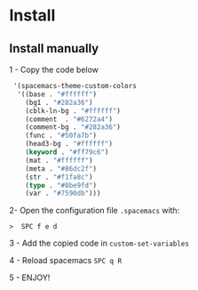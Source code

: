 # Install

## Install manually

1 - Copy the code below

```lisp
 '(spacemacs-theme-custom-colors
  '((base . "#ffffff")
    (bg1 . "#282a36")
    (cblk-ln-bg . "#ffffff")
    (comment  . "#6272a4")
    (comment-bg . "#282a36")
    (func . "#50fa7b")
    (head3-bg . "#ffffff")
    (keyword . "#ff79c6")
    (mat . "#ffffff")
    (meta . "#86dc2f")
    (str . "#f1fa8c")
    (type . "#8be9fd")
    (var . "#7590db")))
```

2- Open the configuration file `.spacemacs` with:

```>  SPC f e d ```

3 - Add the copied code in `custom-set-variables`

4 - Reload spacemacs ``` SPC q R ```

5 - ENJOY!